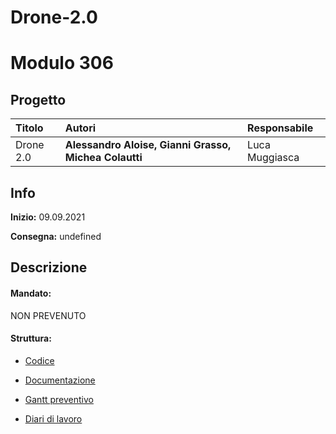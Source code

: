 # Drone-2.0
# Modulo 306
## Progetto
|Titolo             |Autori             |Responsabile               |
|:------------------|:------------------|:--------------------------|
|Drone 2.0    |<b>Alessandro Aloise,</b> <b>Gianni Grasso,</b>  <b>Michea Colautti</b> |Luca Muggiasca|

## Info
**Inizio:** 09.09.2021

**Consegna:** undefined

## Descrizione

#### Mandato:
NON PREVENUTO	
#### Struttura:
- [Codice](src/)

- [Documentazione](Documenti/Documentazione_Progetto_Drone.md)

- [Gantt preventivo](/Documenti/Gantt/GANTT_Preventivo.mpp)

- [Diari di lavoro](Diari/)
